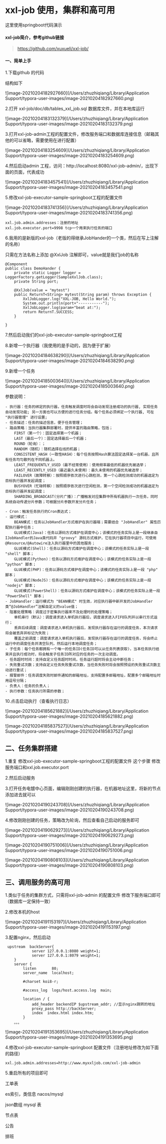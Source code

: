 

# xxl-job 使用，集群和高可用

这里使用springboot代码演示

#### xxl-job简介，参考github链接

> https://github.com/xuxueli/xxl-job/

#### 一、简单上手

1.下载github 的代码

结构如下

![image-20210204182927660](/Users/zhuzhiqiang/Library/Application Support/typora-user-images/image-20210204182927660.png)



2.打开 xxl-job/doc/db/tables_xxl_job.sql 数据库文件，并在本地库运行

![image-20210204183132379](/Users/zhuzhiqiang/Library/Application Support/typora-user-images/image-20210204183132379.png)



3.打开xxl-job-admin工程的配置文件，修改服务端口和数据库连接信息（邮箱其他的可以省略，需要使用在进行配置）

![image-20210204183254609](/Users/zhuzhiqiang/Library/Application Support/typora-user-images/image-20210204183254609.png)



4.然后启动admin 工程，访问：http://localhost:8080/xxl-job-admin/，出现下面的页面，代表成功

![image-20210204183457541](/Users/zhuzhiqiang/Library/Application Support/typora-user-images/image-20210204183457541.png)



5.修改xxl-job-executor-sample-springboot工程的配置文件

![image-20210204183741356](/Users/zhuzhiqiang/Library/Application Support/typora-user-images/image-20210204183741356.png)

```
xxl.job.admin.addresses：注册的地址
xxl.job.executor.port=9998 tcp一个用来执行任务的端口
```

6.我用的是新版的xxl-job（老版的得继承JobHander的一个类，然后在写上注解的名称）

只需在方法名称上添加 @XxlJob 注解即可，value就是我们job的名称

```
@Component
public class DemoHander {
    private static Logger logger = LoggerFactory.getLogger(SampleXxlJob.class);
    private String port;

    @XxlJob(value = "mytest")
    public ReturnT<String> mytest(String param) throws Exception {
        XxlJobLogger.log("XXL-JOB, Hello World.");
        System.out.println(port+"-----------");
        XxlJobLogger.log(param+"beat at:");
        return ReturnT.SUCCESS;
    }

}
```

7.然后启动我们的xxl-job-executor-sample-springboot工程

8.新增一个执行器（我使用的是手动的，因为便于扩展）

<!--步骤4，我选的是手动，因为便于增加节点，选择自动也是可以的-->

<!--步骤5，新版本一定要加上http:// 不然会报错-->

![image-20210204184638290](/Users/zhuzhiqiang/Library/Application Support/typora-user-images/image-20210204184638290.png)



9.新增一个任务



![image-20210204185003640](/Users/zhuzhiqiang/Library/Application Support/typora-user-images/image-20210204185003640.png)

参数说明：

    - 执行器：任务的绑定的执行器，任务触发调度时将会自动发现注册成功的执行器, 实现任务自动发现功能; 另一方面也可以方便的进行任务分组。每个任务必须绑定一个执行器, 可在 "执行器管理" 进行设置;
    - 任务描述：任务的描述信息，便于任务管理；
    - 路由策略：当执行器集群部署时，提供丰富的路由策略，包括；
        FIRST（第一个）：固定选择第一个机器；
        LAST（最后一个）：固定选择最后一个机器；
        ROUND（轮询）：；
        RANDOM（随机）：随机选择在线的机器；
        CONSISTENT_HASH（一致性HASH）：每个任务按照Hash算法固定选择某一台机器，且所有任务均匀散列在不同机器上。
        LEAST_FREQUENTLY_USED（最不经常使用）：使用频率最低的机器优先被选举；
        LEAST_RECENTLY_USED（最近最久未使用）：最久未使用的机器优先被选举；
        FAILOVER（故障转移）：按照顺序依次进行心跳检测，第一个心跳检测成功的机器选定为目标执行器并发起调度；
        BUSYOVER（忙碌转移）：按照顺序依次进行空闲检测，第一个空闲检测成功的机器选定为目标执行器并发起调度；
        SHARDING_BROADCAST(分片广播)：广播触发对应集群中所有机器执行一次任务，同时系统自动传递分片参数；可根据分片参数开发分片任务；
        
    - Cron：触发任务执行的Cron表达式；
    - 运行模式：
        BEAN模式：任务以JobHandler方式维护在执行器端；需要结合 "JobHandler" 属性匹配执行器中任务；
        GLUE模式(Java)：任务以源码方式维护在调度中心；该模式的任务实际上是一段继承自IJobHandler的Java类代码并 "groovy" 源码方式维护，它在执行器项目中运行，可使用@Resource/@Autowire注入执行器里中的其他服务；
        GLUE模式(Shell)：任务以源码方式维护在调度中心；该模式的任务实际上是一段 "shell" 脚本；
        GLUE模式(Python)：任务以源码方式维护在调度中心；该模式的任务实际上是一段 "python" 脚本；
        GLUE模式(PHP)：任务以源码方式维护在调度中心；该模式的任务实际上是一段 "php" 脚本；
        GLUE模式(NodeJS)：任务以源码方式维护在调度中心；该模式的任务实际上是一段 "nodejs" 脚本；
        GLUE模式(PowerShell)：任务以源码方式维护在调度中心；该模式的任务实际上是一段 "PowerShell" 脚本；
    - JobHandler：运行模式为 "BEAN模式" 时生效，对应执行器中新开发的JobHandler类“@JobHandler”注解自定义的value值；
    - 阻塞处理策略：调度过于密集执行器来不及处理时的处理策略；
        单机串行（默认）：调度请求进入单机执行器后，调度请求进入FIFO队列并以串行方式运行；
        丢弃后续调度：调度请求进入单机执行器后，发现执行器存在运行的调度任务，本次请求将会被丢弃并标记为失败；
        覆盖之前调度：调度请求进入单机执行器后，发现执行器存在运行的调度任务，将会终止运行中的调度任务并清空队列，然后运行本地调度任务；
    - 子任务：每个任务都拥有一个唯一的任务ID(任务ID可以从任务列表获取)，当本任务执行结束并且执行成功时，将会触发子任务ID所对应的任务的一次主动调度。
    - 任务超时时间：支持自定义任务超时时间，任务运行超时将会主动中断任务；
    - 失败重试次数；支持自定义任务失败重试次数，当任务失败时将会按照预设的失败重试次数主动进行重试；
    - 报警邮件：任务调度失败时邮件通知的邮箱地址，支持配置多邮箱地址，配置多个邮箱地址时用逗号分隔；
    - 负责人：任务的负责人；
    - 执行参数：任务执行所需的参数；



10.点击启动执行（查看执行日志）

![image-20210204185621882](/Users/zhuzhiqiang/Library/Application Support/typora-user-images/image-20210204185621882.png)

![image-20210204185837527](/Users/zhuzhiqiang/Library/Application Support/typora-user-images/image-20210204185837527.png)



## 二、任务集群搭建



1.重复  修改xxl-job-executor-sample-springboot工程的配置文件 这个步骤 修改服务端口和xxl.job.executor.port

2.然后启动服务

3.打开任务电镀中心页面，编辑刚刚创建的执行器，在机器地址这里，将新的节点添加进去就可以

![image-20210204190243708](/Users/zhuzhiqiang/Library/Application Support/typora-user-images/image-20210204190243708.png)

4.修改刚刚创建的任务，策略改为轮询，然后查看自己启动的服务即可

![image-20210204190629273](/Users/zhuzhiqiang/Library/Application Support/typora-user-images/image-20210204190629273.png)

![image-20210204190751006](/Users/zhuzhiqiang/Library/Application Support/typora-user-images/image-20210204190751006.png)

![image-20210204190808103](/Users/zhuzhiqiang/Library/Application Support/typora-user-images/image-20210204190808103.png)



## 三、调用服务的高可用



1.类似于任务的集群方式，只需将xxl-job-admin 的配置文件 修改下服务端口即可（数据库一定保持一致）

2.修改本机的host

![image-20210204191153197](/Users/zhuzhiqiang/Library/Application Support/typora-user-images/image-20210204191153197.png)

3.配置nginx，然后启动

```
 upstream  backServer{
            server 127.0.0.1:8080 weight=1;
            server 127.0.0.1:8079 weight=1;
    }
    server {
        listen       80;
        server_name  localhost;

        #charset koi8-r;

        #access_log  logs/host.access.log  main;

        location / {
            add_header backendIP $upstream_addr; //显示nginx跳转的地址
            proxy_pass http://backServer;
            index  index.html index.htm;
        }
    。。。
```

![image-20210204191353695](/Users/zhuzhiqiang/Library/Application Support/typora-user-images/image-20210204191353695.png)

4.修改xxl-job-executor-sample-springboot 配置文件（注册地址修改为如下面的路径）

```
xxl.job.admin.addresses=http://www.myxxljob.com/xxl-job-admin
```

5.重启所有的项目即可





















工单表

es索引，类信息  nacos/mysql

json数组   mysql 表

节点表

公告

排班
